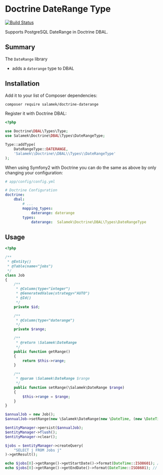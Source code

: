 Doctrine DateRange Type
==========================

[![Build Status](https://travis-ci.org/Salamek/doctrine-daterange.svg?branch=master)](https://travis-ci.org/salamek/doctrine-daterange)

Supports PostgreSQL DateRange in Doctrine DBAL.

Summary
-------

The `DateRange` library

- adds a `daterange` type to DBAL

Installation
------------

Add it to your list of Composer dependencies:

```sh
composer require salamek/doctrine-daterange
```

Register it with Doctrine DBAL:

```php
<?php

use Doctrine\DBAL\Types\Type;
use Salamek\Doctrine\DBAL\Types\DateRangeType;

Type::addType(
    DateRangeType::DATERANGE,
    'Salamek\\Doctrine\\DBAL\\Types\\DateRangeType'
);
```

When using Symfony2 with Doctrine you can do the same as above by only changing your configuration:

```yaml
# app/config/config.yml

# Doctrine Configuration
doctrine:
    dbal:
        # ...
        mapping_types:
            daterange: daterange
        types:
            daterange:  Salamek\Doctrine\DBAL\Types\DateRangeType
```

Usage
-----

```php
<?php

/**
 * @Entity()
 * @Table(name="jobs")
 */
class Job
{
    /**
     * @Column(type="integer")
     * @GeneratedValue(strategy="AUTO")
     * @Id()
     */
    private $id;

    /**
     * @Column(type="daterange")
     */
    private $range;

    /**
     * @return \Salamek\DateRange
     */
    public function getRange()
    {
        return $this->range;
    }

    /**
     * @param \Salamek\DateRange $range
     */
    public function setRange(\Salamek\DateRange $range)
    {
        $this->range = $range;
    }
}

$annualJob = new Job();
$annualJob->setRange(new \Salamek\DateRange(new \DateTime, (new \DateTime)->modify('+1 year')));

$entityManager->persist($annualJob);
$entityManager->flush();
$entityManager->clear();

$jobs = $entityManager->createQuery(
    "SELECT j FROM Jobs j"
)->getResult();

echo $jobs[0]->getRange()->getStartDate()->format(DateTime::ISO8601); // "NOW"
echo $jobs[0]->getRange()->getEndDate()->format(DateTime::ISO8601); //  "NOW +1 year"
```
